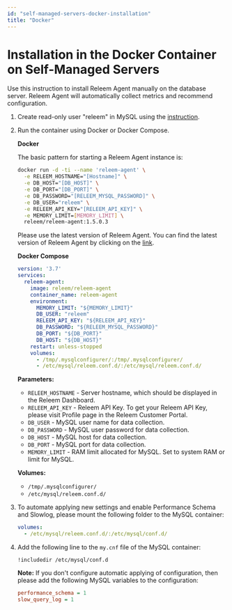 ```yaml
---
id: "self-managed-servers-docker-installation"
title: "Docker"
---
```


# Installation in the Docker Container on Self-Managed Servers


Use this instruction to install Releem Agent manually on the database server. Releem Agent will automatically collect metrics and recommend configuration.

1. Create read-only user "releem" in MySQL using the [instruction](/releem-agent/mysql-permissions).

2. Run the container using Docker or Docker Compose.

   **Docker**

   The basic pattern for starting a Releem Agent instance is:
   ```bash
   docker run -d -ti --name 'releem-agent' \
     -e RELEEM_HOSTNAME="[Hostname]" \
     -e DB_HOST="[DB_HOST]" \
     -e DB_PORT="[DB_PORT]" \
     -e DB_PASSWORD="[RELEEM_MYSQL_PASSWORD]" \
     -e DB_USER="releem" \
     -e RELEEM_API_KEY="[RELEEM_API_KEY]" \
     -e MEMORY_LIMIT=[MEMORY_LIMIT] \
     releem/releem-agent:1.5.0.3
   ```
   Please use the latest version of Releem Agent. You can find the latest version of Releem Agent by clicking on the [link](https://hub.docker.com/r/releem/releem-agent/tags).

   **Docker Compose**

   ```yaml
   version: '3.7'
   services:
     releem-agent:
       image: releem/releem-agent
       container_name: releem-agent
       environment:
         MEMORY_LIMIT: "${MEMORY_LIMIT}"
         DB_USER: "releem"
         RELEEM_API_KEY: "${RELEEM_API_KEY}"
         DB_PASSWORD: "${RELEEM_MYSQL_PASSWORD}"
         DB_PORT: "${DB_PORT}"
         DB_HOST: "${DB_HOST}"
       restart: unless-stopped
       volumes:
         - /tmp/.mysqlconfigurer/:/tmp/.mysqlconfigurer/
         - /etc/mysql/releem.conf.d/:/etc/mysql/releem.conf.d/
   ```

   **Parameters:**
   - `RELEEM_HOSTNAME` - Server hostname, which should be displayed in the Releem Dashboard.
   - `RELEEM_API_KEY` - Releem API Key. To get your Releem API Key, please visit Profile page in the Releem Customer Portal.
   - `DB_USER` - MySQL user name for data collection.
   - `DB_PASSWORD` - MySQL user password for data collection.
   - `DB_HOST` - MySQL host for data collection.
   - `DB_PORT` - MySQL port for data collection.
   - `MEMORY_LIMIT` - RAM limit allocated for MySQL. Set to system RAM or limit for MySQL.

   **Volumes:**
   - `/tmp/.mysqlconfigurer/`
   - `/etc/mysql/releem.conf.d/`

3. To automate applying new settings and enable Performance Schema and Slowlog, please mount the following folder to the MySQL container:
   ```yaml
   volumes:
     - /etc/mysql/releem.conf.d/:/etc/mysql/conf.d/
   ```

4. Add the following line to the `my.cnf` file of the MySQL container:
   ```
   !includedir /etc/mysql/conf.d
   ```

   **Note:** If you don't configure automatic applying of configuration, then please add the following MySQL variables to the configuration:
   ```ini
   performance_schema = 1
   slow_query_log = 1
   ```















